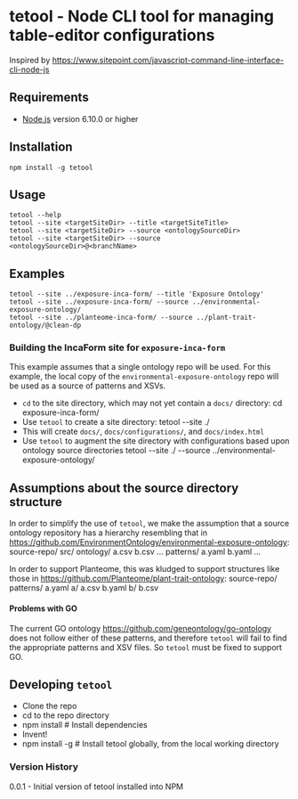 # tetool - Node CLI tool for managing table-editor configurations

Inspired by https://www.sitepoint.com/javascript-command-line-interface-cli-node-js


## Requirements

* [Node.js](http://nodejs.org/) version 6.10.0 or higher


## Installation

`npm install -g tetool`


## Usage

	tetool --help
    tetool --site <targetSiteDir> --title <targetSiteTitle>
    tetool --site <targetSiteDir> --source <ontologySourceDir>
    tetool --site <targetSiteDir> --source <ontologySourceDir>@<branchName>

## Examples

    tetool --site ../exposure-inca-form/ --title 'Exposure Ontology'
    tetool --site ../exposure-inca-form/ --source ../environmental-exposure-ontology/
    tetool --site ../planteome-inca-form/ --source ../plant-trait-ontology/@clean-dp

### Building the IncaForm site for `exposure-inca-form`

This example assumes that a single ontology repo will be used. For this example, the local copy of the `environmental-exposure-ontology` repo will be used as a source of patterns and XSVs.

- `cd` to the site directory, which may not yet contain a `docs/` directory:
	cd exposure-inca-form/
- Use `tetool` to create a site directory:
	tetool --site ./
- This will create `docs/`, `docs/configurations/`, and `docs/index.html`
- Use `tetool` to augment the site directory with configurations based upon ontology source directories
	tetool --site ./ --source ../environmental-exposure-ontology/

## Assumptions about the source directory structure

In order to simplify the use of `tetool`, we make the assumption that a source ontology repository has a hierarchy resembling that in https://github.com/EnvironmentOntology/environmental-exposure-ontology:
    source-repo/
        src/
            ontology/
                a.csv
                b.csv
                ...
            patterns/
                a.yaml
                b.yaml
                ...

In order to support Planteome, this was kludged to support structures like those in https://github.com/Planteome/plant-trait-ontology:
    source-repo/
        patterns/
            a.yaml
            a/
                a.csv
            b.yaml
            b/
                b.csv

#### Problems with GO

The current GO ontology https://github.com/geneontology/go-ontology does not follow either of these patterns, and therefore `tetool` will fail to find the appropriate patterns and XSV files. So `tetool` must be fixed to support GO.


## Developing `tetool`

- Clone the repo
- cd to the repo directory
- npm install # Install dependencies
- Invent!
- npm install -g # Install tetool globally, from the local working directory


### Version History

0.0.1 - Initial version of tetool installed into NPM

